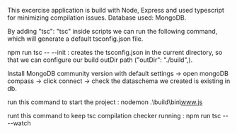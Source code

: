 This excercise application is build with Node, Express and used typescript for minimizing compilation issues.
Database used: MongoDB.

By adding "tsc": "tsc" inside scripts we can run the following command, which will generate a default tsconfig.json file.


npm run tsc -- --init : creates the tsconfig.json in the current directory, so that we can configure our build outDir path ("outDir": "./build",).



Install MongoDB community version with default settings   -> open mongoDB compass -> click connect -> check the dataschema we created is existing in db.

 run this command to start the project : nodemon .\build\bin\www.js
 
 runt this command to keep tsc compilation checker running : npm run tsc -- --watch